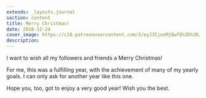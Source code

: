 ```yaml
---
extends: _layouts.journal
section: content
title: Merry Christmas!
date: 2018-12-24
cover_image: https://c10.patreonusercontent.com/3/eyJ3IjoxMjQwfQ%3D%3D/patreon-media/p/post/23526367/c2532ed42eb94b1a8e561e6b20becdc7/1?token-time=1552176000&token-hash=IkhxqA9gbSn5nNcfuhyA9gjgoVotdC77kvElleYll_s%3D
description: 
---
```


I want to wish all my followers and friends a Merry Christmas!

For me, this was a fulfilling year, with the achievement of many of my yearly goals. I can only ask for another year like this one.

Hope you, too, got to enjoy a very good year! Wish you the best.